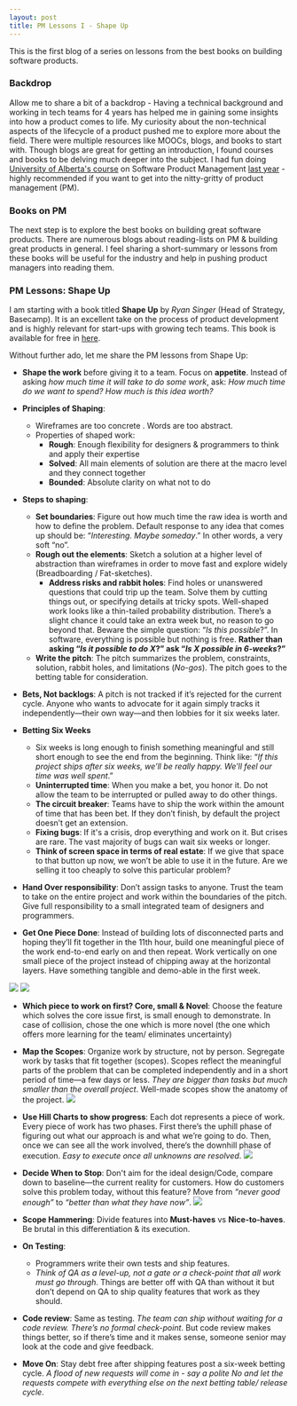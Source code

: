 ```yaml
---
layout: post
title: PM Lessons I - Shape Up
---
```


This is the first blog of a series on lessons from the best books on building software products.

### Backdrop

Allow me to share a bit of a backdrop - Having a technical background and working in tech teams for 4 years has helped me in gaining some insights into how a product comes to life. My curiosity about the non-technical aspects of the lifecycle of a product pushed me to explore more about the field. There were multiple resources like MOOCs, blogs, and books to start with. Though blogs are great for getting an introduction, I found courses and books to be delving much deeper into the subject. I had fun doing [University of Alberta's course](https://www.coursera.org/specializations/product-management) on Software Product Management [last year](https://drive.google.com/file/d/1-P766V8iLysZk6jSX_ULQTJtu1tRxF4j/view?usp=sharing) - highly recommended if you want to get into the nitty-gritty of product management (PM).

### Books on PM
The next step is to explore the best books on building great software products. There are numerous blogs about reading-lists on PM & building great products in general. I feel sharing a short-summary or lessons from these books will be useful for the industry and help in pushing product managers into reading them.

### PM Lessons: Shape Up
I am starting with a book titled __Shape Up__ by _Ryan Singer_ (Head of Strategy, Basecamp). It is an excellent take on the process of product development and is highly relevant for start-ups with growing tech teams. This book is available for free in [here](https://basecamp.com/shapeup/webbook).

Without further ado, let me share the PM lessons from Shape Up:


* __Shape the work__ before giving it to a team. Focus on __appetite__. Instead of asking _how much time it will take to do some work_, ask: _How much time do we want to spend? How much is this idea worth?_

* __Principles of Shaping__:
  - Wireframes are too concrete . Words are too abstract.
  - Properties of shaped work:
    - __Rough__: Enough flexibility for designers & programmers to think and apply their expertise
    - __Solved__: All main elements of solution are there at the macro level and they connect together
    - __Bounded__: Absolute clarity on what not to do

* __Steps to shaping__:
  - __Set boundaries__: Figure out how much time the raw idea is worth and how to define the problem. Default response to any idea that comes up should be: “_Interesting. Maybe someday_.” In other words, a very soft “no”.
  - __Rough out the elements__: Sketch a solution at a higher level of abstraction than wireframes in order to move fast and explore widely (Breadboarding / Fat-sketches).
    - __Address risks and rabbit holes__: Find holes or unanswered questions that could trip up the team. Solve them by cutting things out, or specifying details at tricky spots. Well-shaped work looks like a thin-tailed probability distribution. There’s a slight chance it could take an extra week but, no reason to go beyond that. Beware the simple question: “_Is this possible_?”. In software, everything is possible but nothing is free. __Rather than asking “_Is it possible to do X_?” ask “_Is X possible in 6-weeks_?”__
  - __Write the pitch__: The pitch summarizes the problem, constraints, solution, rabbit holes, and limitations (_No-gos_). The pitch goes to the betting table for consideration.

* __Bets, Not backlogs__: A pitch is not tracked if it’s rejected for the current cycle.  Anyone who wants to advocate for it again simply tracks it independently—their own way—and then lobbies for it six weeks later.

* __Betting Six Weeks__
  - Six weeks is long enough to finish something meaningful and still short enough to see the end from the beginning. Think like: “_If this project ships after six weeks, we’ll be really happy. We’ll feel our time was well spent_.”
  - __Uninterrupted time__: When you make a bet, you honor it. Do not allow the team to be interrupted or pulled away to do other things.
  - __The circuit breaker__: Teams have to ship the work within the amount of time that has been bet. If they don’t finish, by default the project doesn’t get an extension.
  - __Fixing bugs__: If it's a crisis, drop everything and work on it. But crises are rare. The vast majority of bugs can wait six weeks or longer.
  - __Think of screen space in terms of real estate__: If we give that space to that button up now, we won’t be able to use it in the future. Are we selling it too cheaply to solve this particular problem?

* __Hand Over responsibility__: Don’t assign tasks to anyone. Trust the team to take on the entire project and work within the boundaries of the pitch. Give full responsibility to a small integrated team of designers and programmers.

* __Get One Piece Done__: Instead of building lots of disconnected parts and hoping they’ll fit together in the 11th hour,  build one meaningful piece of the work end-to-end early on and then repeat. Work vertically on one small piece of the project instead of chipping away at the horizontal layers. Have something tangible and demo-able in the first week.

![](https://basecamp.com/assets/books/shapeup/3.2/back-end_only-e8b9580807d4b4b50a31627b20d37c1dcf90c55b1f0cc20d5ab88f25888b6bf6.png)
![](https://basecamp.com/assets/books/shapeup/3.2/one_slice-4cbcdda1a5cdc1b2bdc9bf7bd023cc0c5af666c5857c6e7d32650d9229a81cf0.png)

* __Which piece to work on first? Core, small & Novel__: Choose the feature which solves the core issue first, is small enough to demonstrate. In case of collision, chose the one which is more novel (the one which offers more learning for the team/ eliminates uncertainty)

* __Map the Scopes__: Organize work by structure, not by person. Segregate work by tasks that fit together (scopes). Scopes reflect the meaningful parts of the problem that can be completed independently and in a short period of time—a few days or less. _They are bigger than tasks but much smaller than the overall project_. Well-made scopes show the anatomy of the project.
![](https://basecamp.com/assets/books/shapeup/3.3/drafts_6-a511456472dd9b348e6fc314781a8e6c91e7ae942eed0779036539bf27bbb530.png)

* __Use Hill Charts to show progress__: Each dot represents a piece of work. Every piece of work has two phases. First there’s the uphill phase of figuring out what our approach is and what we’re going to do. Then, once we can see all the work involved, there’s the downhill phase of execution. _Easy to execute once all unknowns are resolved_.
![](https://basecamp.com/assets/books/shapeup/3.4/snapshots-acc8efc1f87284428ed51816961e7f6f40141ff29cf1103c3d0002e73b0da497.png)

* __Decide When to Stop__: Don't aim for the ideal design/Code, compare down to baseline—the current reality for customers. How do customers solve this problem today, without this feature? Move from _“never good enough”_ to _“better than what they have now”_.
![](https://basecamp.com/assets/books/shapeup/3.5/compare_to_baseline-ff521686dc8ea60cb9587d072409f5ee8bba79ca269e0fb04963b930699fb62d.jpg)

* __Scope Hammering__: Divide features into __Must-haves__ vs __Nice-to-haves__. Be brutal in this differentiation & its execution.

* __On Testing__:
  - Programmers write their own tests and ship features.
  - _Think of QA as a level-up, not a gate or a check-point that all work must go through_. Things are better off with QA than without it but don’t depend on QA to ship quality features that work as they should.

* __Code review__: Same as testing. _The team can ship without waiting for a code review. There’s no formal check-point_. But code review makes things better, so if there’s time and it makes sense, someone senior may look at the code and give feedback.

* __Move On__: Stay debt free after shipping features post a six-week betting cycle. _A flood of new requests will come in - say a polite No and let the requests compete with everything else on the next betting table/ release cycle_.
